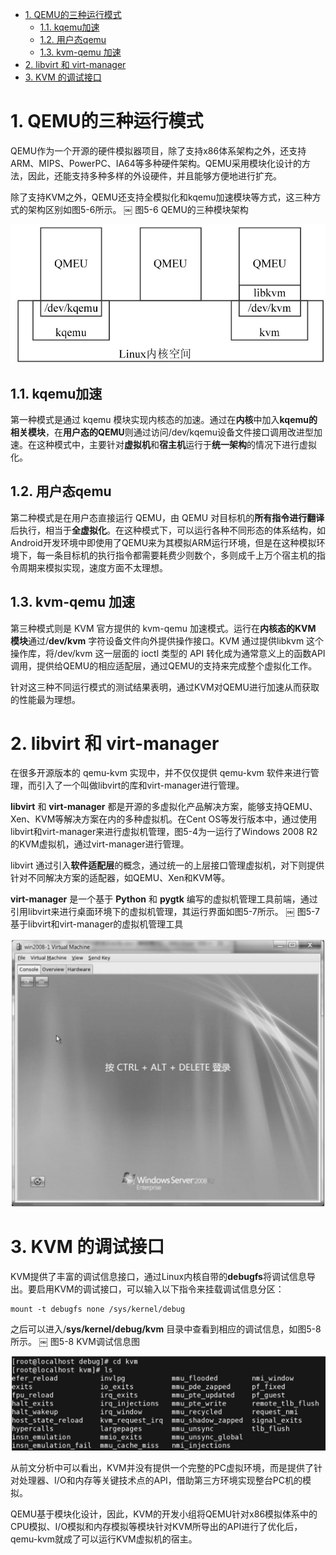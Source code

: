 
<!-- @import "[TOC]" {cmd="toc" depthFrom=1 depthTo=6 orderedList=false} -->

<!-- code_chunk_output -->

- [1. QEMU的三种运行模式](#1-qemu的三种运行模式)
  - [1.1. kqemu加速](#11-kqemu加速)
  - [1.2. 用户态qemu](#12-用户态qemu)
  - [1.3. kvm-qemu 加速](#13-kvm-qemu-加速)
- [2. libvirt 和 virt-manager](#2-libvirt-和-virt-manager)
- [3. KVM 的调试接口](#3-kvm-的调试接口)

<!-- /code_chunk_output -->

# 1. QEMU的三种运行模式

QEMU作为一个开源的硬件模拟器项目，除了支持x86体系架构之外，还支持ARM、MIPS、PowerPC、IA64等多种硬件架构。QEMU采用模块化设计的方法，因此，还能支持多种多样的外设硬件，并且能够方便地进行扩充。

除了支持KVM之外，QEMU还支持全模拟化和kqemu加速模块等方式，这三种方式的架构区别如图5\-6所示。
￼
图5-6 QEMU的三种模块架构

![2019-07-05-22-33-03.png](./images/2019-07-05-22-33-03.png)

## 1.1. kqemu加速

第一种模式是通过 kqemu 模块实现内核态的加速。通过在**内核**中加入**kqemu的相关模块**，在**用户态的QEMU**则通过访问/dev/kqemu设备文件接口调用改进型加速。在这种模式中，主要针对**虚拟机**和**宿主机**运行于**统一架构**的情况下进行虚拟化。

## 1.2. 用户态qemu

第二种模式是在用户态直接运行 QEMU，由 QEMU 对目标机的**所有指令进行翻译**后执行，相当于**全虚拟化**。在这种模式下，可以运行各种不同形态的体系结构，如Android开发环境中即使用了QEMU来为其模拟ARM运行环境，但是在这种模拟环境下，每一条目标机的执行指令都需要耗费少则数个，多则成千上万个宿主机的指令周期来模拟实现，速度方面不太理想。

## 1.3. kvm-qemu 加速

第三种模式则是 KVM 官方提供的 kvm\-qemu 加速模式。运行在**内核态的KVM 模块**通过/**dev/kvm** 字符设备文件向外提供操作接口。KVM 通过提供libkvm 这个操作库，将/dev/kvm 这一层面的 ioctl 类型的 API 转化成为通常意义上的函数API调用，提供给QEMU的相应适配层，通过QEMU的支持来完成整个虚拟化工作。

针对这三种不同运行模式的测试结果表明，通过KVM对QEMU进行加速从而获取的性能最为理想。

# 2. libvirt 和 virt-manager

在很多开源版本的 qemu\-kvm 实现中，并不仅仅提供 qemu\-kvm 软件来进行管理，而引入了一个叫做libvirt的库和virt\-manager进行管理。

**libvirt** 和 **virt\-manager** 都是开源的多虚拟化产品解决方案，能够支持QEMU、Xen、KVM等解决方案在内的多种虚拟机。在Cent OS等发行版本中，通过使用libvirt和virt\-manager来进行虚拟机管理，图5\-4为一运行了Windows 2008 R2的KVM虚拟机，通过virt\-manager进行管理。

libvirt 通过引入**软件适配层**的概念，通过统一的上层接口管理虚拟机，对下则提供针对不同解决方案的适配器，如QEMU、Xen和KVM等。

**virt\-manager** 是一个基于 **Python** 和 **pygtk** 编写的虚拟机管理工具前端，通过引用libvirt来进行桌面环境下的虚拟机管理，其运行界面如图5-7所示。
￼
图5-7 基于libvirt和virt-manager的虚拟机管理工具

![2019-07-05-22-34-28.png](./images/2019-07-05-22-34-28.png)

# 3. KVM 的调试接口

KVM提供了丰富的调试信息接口，通过Linux内核自带的**debugfs**将调试信息导出。要启用KVM的调试接口，可以输入以下指令来挂载调试信息分区：

```
mount -t debugfs none /sys/kernel/debug
```

之后可以进入/**sys/kernel/debug/kvm** 目录中查看到相应的调试信息，如图5\-8所示。
￼
图5-8 KVM调试信息图

![2019-07-05-22-35-03.png](./images/2019-07-05-22-35-03.png)

从前文分析中可以看出，KVM并没有提供一个完整的PC虚拟环境，而是提供了针对处理器、I/O和内存等关键技术点的API，借助第三方环境实现整台PC机的模拟。

QEMU基于模块化设计，因此，KVM的开发小组将QEMU针对x86模拟体系中的CPU模拟、I/O模拟和内存模拟等模块针对KVM所导出的API进行了优化后，qemu\-kvm就成了可以运行KVM虚拟机的宿主。